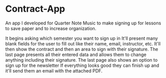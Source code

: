 # Contract-App
An app I developed for Quarter Note Music to make signing up for lessons to save paper and to increase organization.

It begins asking which semester you want to sign up in
It'll present many blank fields for the user to fill out like their name, email, instructor, etc.
It'll then show the contract and then an area to sign with their signature.
The last page presents all their entered data and allows them to change anything including their signature.
The last page also shows an option to sign up for the newsletter
If everything looks good they can finish up and it'll send them an email with the attached PDF.
